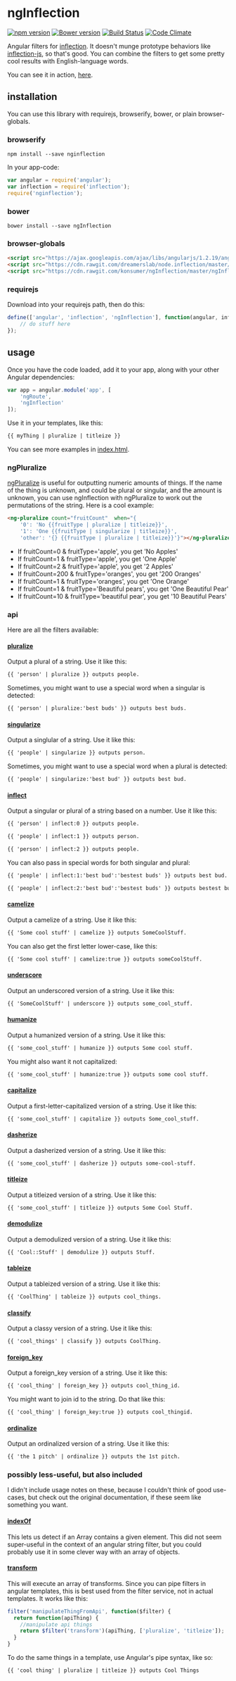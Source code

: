 # ngInflection

[![npm version](https://badge.fury.io/js/nginflection.svg)](http://badge.fury.io/js/nginflection)
[![Bower version](https://badge.fury.io/bo/ngInflection.svg)](http://badge.fury.io/bo/ngInflection)
[![Build Status](https://travis-ci.org/konsumer/ngInflection.svg?branch=master)](https://travis-ci.org/konsumer/ngInflection)
[![Code Climate](https://codeclimate.com/github/konsumer/ngInflection/badges/gpa.svg)](https://codeclimate.com/github/konsumer/ngInflection)

Angular filters for [inflection](https://github.com/dreamerslab/node.inflection). It doesn't munge prototype behaviors like [inflection-js](http://code.google.com/p/inflection-js/), so that's good. You can combine the filters to get some pretty cool results with English-language words.

You can see it in action, [here](http://konsumer.github.io/ngInflection/).

## installation

You can use this library with requirejs, browserify, bower, or plain browser-globals.

### browserify

`npm install --save nginflection`

In your app-code:

```javascript
var angular = require('angular');
var inflection = require('inflection');
require('nginflection');
```


### bower

`bower install --save ngInflection`

### browser-globals

```html
<script src="https://ajax.googleapis.com/ajax/libs/angularjs/1.2.19/angular.min.js"></script>
<script src="https://cdn.rawgit.com/dreamerslab/node.inflection/master/inflection.min.js"></script>
<script src="https://cdn.rawgit.com/konsumer/ngInflection/master/ngInflection.min.js"></script>
```

### requirejs

Download into your requirejs path, then do this:

```javascript
define(['angular', 'inflection', 'ngInflection'], function(angular, inflection){
	// do stuff here
});
```

## usage

Once you have the code loaded, add it to your app, along with your other Angular dependencies:

```javascript
var app = angular.module('app', [
    'ngRoute',
    'ngInflection'
]);
```

Use it in your templates, like this:

```html
{{ myThing | pluralize | titleize }}
```

You can see more examples in [index.html](https://github.com/konsumer/ngInflection/blob/gh-pages/index.html).

### ngPluralize

[ngPluralize](https://docs.angularjs.org/api/ng/directive/ngPluralize) is useful for outputting numeric amounts of things.  If the name of the thing is unknown, and could be plural or singular, and the amount is unknown, you can use ngInflection with ngPluralize to work out the permutations of the string.  Here is a cool example:

```html
<ng-pluralize count="fruitCount"  when="{
	'0': 'No {{fruitType | pluralize | titleize}}',
	'1': 'One {{fruitType | singularize | titleize}}',
	'other': '{} {{fruitType | pluralize | titleize}}'}"></ng-pluralize>
```

*  If fruitCount=0 & fruitType='apple', you get 'No Apples'
*  If fruitCount=1 & fruitType='apple', you get 'One Apple'
*  If fruitCount=2 & fruitType='apple', you get '2 Apples'
*  If fruitCount=200 & fruitType='oranges', you get '200 Oranges'
*  If fruitCount=1 & fruitType='oranges', you get 'One Orange'
*  If fruitCount=1 & fruitType='Beautiful pears', you get 'One Beautiful Pear'
*  If fruitCount=10 & fruitType='beautiful pear', you get '10 Beautiful Pears'

### api

Here are all the filters available:


#### [pluralize](https://github.com/dreamerslab/node.inflection#inflectionpluralize-str-plural-)

Output a plural of a string. Use it like this:

```html
{{ 'person' | pluralize }} outputs people.
```

Sometimes, you might want to use a special word when a singular is detected:

```html
{{ 'person' | pluralize:'best buds' }} outputs best buds.
```


#### [singularize](https://github.com/dreamerslab/node.inflection#inflectionsingularize-str-singular-)

Output a singlular of a string. Use it like this:

```html
{{ 'people' | singularize }} outputs person.
```

Sometimes, you might want to use a special word when a plural is detected:

```html
{{ 'people' | singularize:'best bud' }} outputs best bud.
```

#### [inflect](https://github.com/dreamerslab/node.inflection#inflectioninflect-str-count-singular-plural-)

Output a singular or plural of a string based on a number. Use it like this:

```html
{{ 'person' | inflect:0 }} outputs people.
```

```html
{{ 'people' | inflect:1 }} outputs person.
```

```html
{{ 'person' | inflect:2 }} outputs people.
```

You can also pass in special words for both singular and plural:

```html
{{ 'people' | inflect:1:'best bud':'bestest buds' }} outputs best bud.
```

```html
{{ 'people' | inflect:2:'best bud':'bestest buds' }} outputs bestest buds.
```

#### [camelize](https://github.com/dreamerslab/node.inflection#inflectioncamelize-str-lowfirstletter-)

Output a camelize of a string. Use it like this:

```html
{{ 'Some cool stuff' | camelize }} outputs SomeCoolStuff.
```

You can also get the first letter lower-case, like this:

```html
{{ 'Some cool stuff' | camelize:true }} outputs someCoolStuff.
```


#### [underscore](https://github.com/dreamerslab/node.inflection#inflectionunderscore-str-alluppercase-)

Output an underscored version of a string. Use it like this:

```html
{{ 'SomeCoolStuff' | underscore }} outputs some_cool_stuff.
```


#### [humanize](https://github.com/dreamerslab/node.inflection#inflectionhumanize-str-lowfirstletter-)

Output a humanized version of a string. Use it like this:

```html
{{ 'some_cool_stuff' | humanize }} outputs Some cool stuff.
```

You might also want it not capitalized:

```html
{{ 'some_cool_stuff' | humanize:true }} outputs some cool stuff.
```


#### [capitalize](https://github.com/dreamerslab/node.inflection#inflectioncapitalize-str-)

Output a first-letter-capitalized version of a string. Use it like this:

```html
{{ 'some_cool_stuff' | capitalize }} outputs Some_cool_stuff.
```


#### [dasherize](https://github.com/dreamerslab/node.inflection#inflectiondasherize-str-)

Output a dasherized version of a string. Use it like this:

```html
{{ 'some_cool_stuff' | dasherize }} outputs some-cool-stuff.
```


#### [titleize](https://github.com/dreamerslab/node.inflection#inflectiontitleize-str-)

Output a titleized version of a string. Use it like this:

```html
{{ 'some_cool_stuff' | titleize }} outputs Some Cool Stuff.
```

#### [demodulize](https://github.com/dreamerslab/node.inflection#inflectiondemodulize-str-)

Output a demodulized version of a string. Use it like this:

```html
{{ 'Cool::Stuff' | demodulize }} outputs Stuff.
```

#### [tableize](https://github.com/dreamerslab/node.inflection#inflectiontableize-str-)

Output a tableized version of a string. Use it like this:

```html
{{ 'CoolThing' | tableize }} outputs cool_things.
```

#### [classify](https://github.com/dreamerslab/node.inflection#inflectionclassify-str-)

Output a classy version of a string. Use it like this:

```html
{{ 'cool_things' | classify }} outputs CoolThing.
```

#### [foreign_key](https://github.com/dreamerslab/node.inflection#inflectionforeign_key-str-dropidubar-)

Output a foreign_key version of a string. Use it like this:

```html
{{ 'cool_thing' | foreign_key }} outputs cool_thing_id.
```

You might want to join id to the string. Do that like this:

```html
{{ 'cool_thing' | foreign_key:true }} outputs cool_thingid.
```


#### [ordinalize](https://github.com/dreamerslab/node.inflection#inflectionordinalize-str-)

Output an ordinalized version of a string. Use it like this:

```html
{{ 'the 1 pitch' | ordinalize }} outputs the 1st pitch.
```

### possibly less-useful, but also included

I didn't include usage notes on these, because I couldn't think of good use-cases, but check out the original documentation, if these seem like something you want.


#### [indexOf](https://github.com/dreamerslab/node.inflection#inflectionindexof-arr-item-fromindex-comparefunc-)

This lets us detect if an Array contains a given element. This did not seem super-useful in the context of an angular string filter, but you could probably use it in some clever way with an array of objects.


#### [transform](https://github.com/dreamerslab/node.inflection#inflectiontransform-str-arr-)

This will execute an array of transforms. Since you can pipe filters in angular templates, this is best used from the filter service, not in actual templates. It works like this:

```javascript
filter('manipulateThingFromApi', function($filter) {
  return function(apiThing) {
    //manipulate api things
    return $filter('transform')(apiThing, ['pluralize', 'titleize']);
  }
}
```
To do the same things in a template, use Angular's pipe syntax, like so:

```html
{{ 'cool thing' | pluralize | titleize }} outputs Cool Things
```

